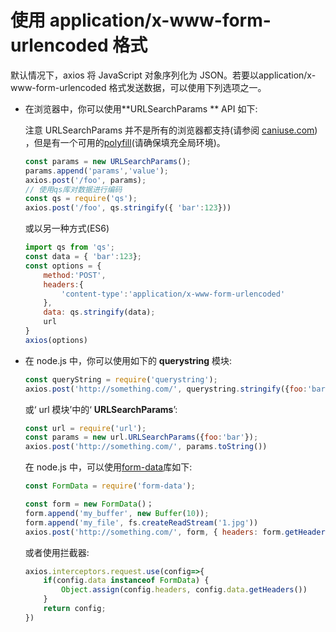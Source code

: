 # 使用 application/x-www-form-urlencoded 格式

默认情况下，axios 将 JavaScript 对象序列化为 JSON。若要以application/x-www-form-urlencoded 格式发送数据，可以使用下列选项之一。

* 在浏览器中，你可以使用**URLSearchParams ** API 如下:

  注意 URLSearchParams 并不是所有的浏览器都支持(请参阅  [caniuse.com](http://www.caniuse.com/#feat=urlsearchparams)) ，但是有一个可用的[polyfill](https://github.com/WebReflection/url-search-params)(请确保填充全局环境)。

  ```javascript
  const params = new URLSearchParams();
  params.append('params','value');
  axios.post('/foo', params);
  // 使用qs库对数据进行编码
  const qs = require('qs');
  axios.post('/foo', qs.stringify({ 'bar':123}))
  ```

  或以另一种方式(ES6)

  ```javascript
  import qs from 'qs';
  const data = { 'bar':123};
  const options = {
      method:'POST',
      headers:{
          'content-type':'application/x-www-form-urlencoded'
      },
      data: qs.stringify(data);
      url
  }
  axios(options)
  ```

* 在 node.js 中，你可以使用如下的 **querystring**  模块:

  ```javascript
  const queryString = require('querystring');
  axios.post('http://something.com/', querystring.stringify({foo:'bar'}))
  ```

  或‘ url 模块’中的‘ **URLSearchParams**’:

  ```javascript
  const url = require('url');
  const params = new url.URLSearchParams({foo:'bar'});
  axios.post('http://something.com/', params.toString())
  ```

  在 node.js 中，可以使用[form-data](https://github.com/form-data/form-data)库如下:

  ```javascript
  const FormData = require('form-data');
  
  const form = new FormData()；
  form.append('my_buffer', new Buffer(10));
  form.append('my_file', fs.createReadStream('1.jpg'))
  axios.post('http://something.com/', form, { headers: form.getHeaders() })
  ```

  或者使用拦截器:

  ```javascript
  axios.interceptors.request.use(config=>{
      if(config.data instanceof FormData) {
          Object.assign(config.headers, config.data.getHeaders())
      }
      return config;
  })
  ```

  